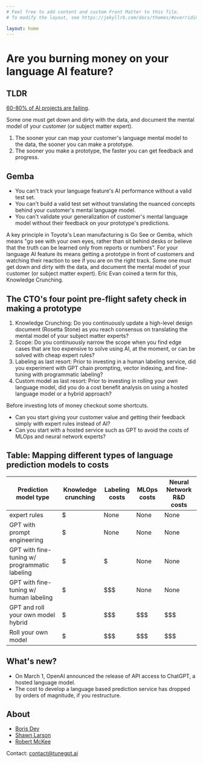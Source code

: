 ```yaml
---
# Feel free to add content and custom Front Matter to this file.
# To modify the layout, see https://jekyllrb.com/docs/themes/#overriding-theme-defaults

layout: home
---
```


<h1> Are you burning money on your language AI feature?</h1>

## TLDR

[60-80% of AI projects are failing](https://www.forbes.com/sites/cognitiveworld/2022/08/14/the-one-practice-that-is-separating-the-ai-successes-from-the-failures/?sh=2db4b23117cb).

Some one must get down and dirty with the data, and document the mental model of your customer (or subject matter expert).

1. The sooner your can map your customer's language mental model to the data, the sooner you can make a prototype.
2. The sooner you make a prototype, the faster you can get feedback and progress.


## Gemba

- You can't track your language feature's AI performance without a valid test set.
- You can't build a valid test set without translating the nuanced concepts behind your customer's mental language model.
- You can't validate your generalization of customer's mental language model without their feedback on your prototype's predictions.

A key principle in Toyota's Lean manufacturing is Go See or Gemba, which means
"go see with your own eyes, rather than sit behind desks or believe that the
truth can be learned only from reports or numbers". For your language AI feature
its means getting a prototype in front of customers and watching their reaction
to see if you are on the right track. 
Some one must get down and dirty with the data, and document the mental model of your customer (or subject matter expert). 
Eric Evan coined a term for this, Knowledge Crunching. 


## The CTO's four point pre-flight safety check in making a prototype

1. Knowledge Crunching: Do you continuously update a high-level design document (Rosetta Stone) as you reach consensus on translating the mental model of your subject matter experts?
2. Scope: Do you continuously narrow the scope when you find edge cases that are too expensive to solve using AI, at the moment, or can be solved with cheap expert rules?
3. Labeling as last resort: Prior to investing in a human labeling service, did you experiment with GPT chain prompting, vector indexing, and fine-tuning with programmatic labeling? 
4. Custom model as last resort: Prior to investing in rolling your own language model, did you do a cost benefit analysis on using a hosted language model or a hybrid approach? 


Before investing lots of money checkout some shortcuts.

- Can you start giving your customer value and getting their feedback simply with expert rules instead of AI?
- Can you start with a hosted service such as GPT to avoid the costs of MLOps and neural network experts?

## Table: Mapping different types of language prediction models to costs

| Prediction model type                         | Knowledge crunching    | Labeling costs | MLOps costs | Neural Network R&D costs |
| --------------------------------------------- | ---------------------- | -------------- | ----------- | ------------------------ |
| expert rules                                  | $                      | None           | None        | None                     |
| GPT with prompt engineering                   | $                      | None           | None        | None                     |
| GPT with fine-tuning w/ programmatic labeling | $                      | $              | None        | None                     |
| GPT with fine-tuning w/ human labeling        | $                      | $$$            | None        | None                     |
| GPT and roll your own model hybrid            | $                      | $$$            | $$$         | $$$                      |
| Roll your own model                           | $                      | $$$            | $$$         | $$$                      |

## What's new?

- On March 1, OpenAI announced the release of API access to ChatGPT, a hosted language model.
- The cost to develop a language based prediction service has dropped by orders of magnitude, if you restructure. 

## About

- [Boris Dev](https://www.linkedin.com/in/boris-dev/)
- [Shawn Larson](https://www.linkedin.com/in/shawn-larson-ai/)
- [Robert McKee](https://www.linkedin.com/in/robertcmckee/)

Contact: contact@tunegpt.ai
